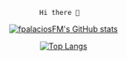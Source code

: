 
<div align="center">
  
  ```
  Hi there 👋  
  ```
  
  [![fpalaciosFM's GitHub stats](https://github-readme-stats.vercel.app/api?username=fpalaciosFM&theme=tokyonight&layout=compact)](https://github.com/fpalaciosFM/github-readme-stats)
  
  [![Top Langs](https://github-readme-stats.vercel.app/api/top-langs/?username=fpalaciosFM&theme=tokyonight&layout=compact)](https://github.com/fpalaciosFM/github-readme-stats)
  
</div>   
<!--
**fpalaciosFM/fpalaciosFM** is a ✨ _special_ ✨ repository because its `README.md` (this file) appears on your GitHub profile.

Here are some ideas to get you started:

- 🔭 I’m currently working on ...
- 🌱 I’m currently learning ...
- 👯 I’m looking to collaborate on ...
- 🤔 I’m looking for help with ...
- 💬 Ask me about ...
- 📫 How to reach me: ...
- 😄 Pronouns: ...
- ⚡ Fun fact: ...
-->
